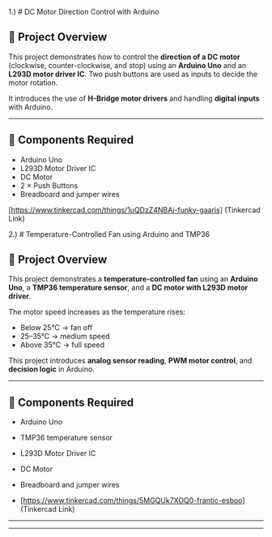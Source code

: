 1.) # DC Motor Direction Control with Arduino

## 📌 Project Overview
This project demonstrates how to control the **direction of a DC motor** (clockwise, counter-clockwise, and stop) using an **Arduino Uno** and an **L293D motor driver IC**. Two push buttons are used as inputs to decide the motor rotation.  

It introduces the use of **H-Bridge motor drivers** and handling **digital inputs** with Arduino.

---

## 🔧 Components Required
- Arduino Uno  
- L293D Motor Driver IC  
- DC Motor  
- 2 × Push Buttons  
- Breadboard and jumper wires

[https://www.tinkercad.com/things/1uQDzZ4NBAj-funky-gaaris] (Tinkercad Link)

2.) # Temperature-Controlled Fan using Arduino and TMP36

## 📌 Project Overview
This project demonstrates a **temperature-controlled fan** using an **Arduino Uno**, a **TMP36 temperature sensor**, and a **DC motor with L293D motor driver**.  

The motor speed increases as the temperature rises:  
- Below 25°C → fan off  
- 25–35°C → medium speed  
- Above 35°C → full speed  

This project introduces **analog sensor reading**, **PWM motor control**, and **decision logic** in Arduino.

---

## 🔧 Components Required
- Arduino Uno  
- TMP36 temperature sensor  
- L293D Motor Driver IC  
- DC Motor  
- Breadboard and jumper wires

- [https://www.tinkercad.com/things/5MGQUk7XOQ0-frantic-esboo] (Tinkercad Link)

---





 

---





